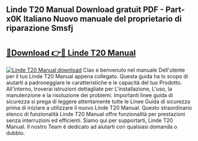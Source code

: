 ## Linde T20 Manual Download gratuit PDF - Part-x0K Italiano Nuovo manuale del proprietario di riparazione Smsfj

# <h2><a href="http://dfd76b.blite.top/?on=Linde+T20+Manual">🔗Download 👉🔴 Linde T20 Manual</a></h2>

[![Linde T20 Manual download](https://i.imgur.com/lujVjoI.png)](http://dfd76b.blite.top/?on=Linde+T20+Manual)
Ciao e benvenuto nel manuale Dell'utente per il tuo Linde T20 Manual appena collegato. Questa guida ha lo scopo di aiutarti a padroneggiare le caratteristiche e le capacità del tuo Prodotto. All'interno, troverai istruzioni dettagliate per L'installazione, L'uso, la manutenzione e la risoluzione dei problemi. Importanti linee guida di sicurezza si prega di leggere attentamente tutte le Linee Guida di sicurezza prima di iniziare a utilizzare il nuovo Linde T20 Manual. Questo straordinario elenco di funzionalità Linde T20 Manual offre funzionalità per prestazioni senza interruzioni ed efficienti. Siamo qui per supportarti, Linde T20 Manual. Il nostro Team è dedicato ad aiutarti con qualsiasi domanda o dubbio.
